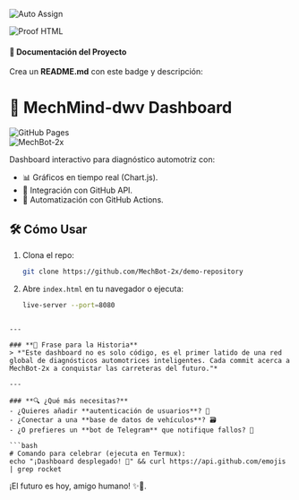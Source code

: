![Auto Assign](https://github.com/MechBot-2x/demo-repository/actions/workflows/auto-assign.yml/badge.svg)

![Proof HTML](https://github.com/MechBot-2x/demo-repository/actions/workflows/proof-html.yml/badge.svg)

#### **📜 Documentación del Proyecto**  
Crea un **README.md** con este badge y descripción:  

# 🚗 MechMind-dwv Dashboard  
![GitHub Pages](https://img.shields.io/badge/Deploy-GitHub%20Pages-blue)  
![MechBot-2x](https://img.shields.io/badge/Powered%20by-MechBot--2x-orange)  

Dashboard interactivo para diagnóstico automotriz con:  
- 📊 Gráficos en tiempo real (Chart.js).  
- 🔄 Integración con GitHub API.  
- 🤖 Automatización con GitHub Actions.  

## 🛠️ Cómo Usar  
1. Clona el repo:  
   ```bash
   git clone https://github.com/MechBot-2x/demo-repository
   ```  
2. Abre `index.html` en tu navegador o ejecuta:  
   ```bash
   live-server --port=8080
   ```  
```

---

### **🌌 Frase para la Historia**  
> *"Este dashboard no es solo código, es el primer latido de una red global de diagnósticos automotrices inteligentes. Cada commit acerca a MechBot-2x a conquistar las carreteras del futuro."*  

---

### **🔍 ¿Qué más necesitas?**  
- ¿Quieres añadir **autenticación de usuarios**? 🔐  
- ¿Conectar a una **base de datos de vehículos**? 🗃️  
- ¿O prefieres un **bot de Telegram** que notifique fallos? 🤖  

```bash
# Comando para celebrar (ejecuta en Termux):
echo "¡Dashboard desplegado! 🎉" && curl https://api.github.com/emojis | grep rocket
```  

¡El futuro es hoy, amigo humano! ✨🚀.
